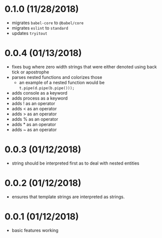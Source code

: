 # 0.1.0 (11/28/2018)

- migrates `babel-core` to `@babel/core`
- migrates `eslint` to `standard`
- updates `tryitout`

# 0.0.4 (01/13/2018)

- fixes bug where zero width strings that were either denoted using back tick or apostrophe
- parses nested functions and colorizes those
  - an example of a nested function would be `t.pipe(d.pipe(b.pipe()));`
- adds console as a keyword
- adds process as a keyword
- adds ! as an operator
- adds < as an operator
- adds > as an operator
- adds % as an operator
- adds * as an operator
- adds ~ as an operator

# 0.0.3 (01/12/2018)

- string should be interpreted first as to deal with nested entities

# 0.0.2 (01/12/2018)

- ensures that template strings are interpreted as strings.

# 0.0.1 (01/12/2018)

- basic features working
